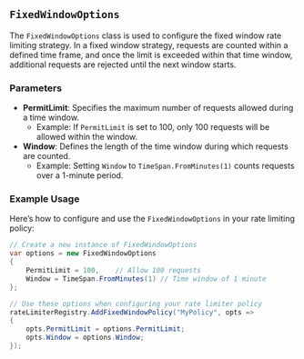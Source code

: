 ## `FixedWindowOptions`

The `FixedWindowOptions` class is used to configure the fixed window rate limiting strategy. In a fixed window strategy, requests are counted within a defined time frame, and once the limit is exceeded within that time window, additional requests are rejected until the next window starts.

### Parameters

- **PermitLimit**: Specifies the maximum number of requests allowed during a time window.
  - Example: If `PermitLimit` is set to 100, only 100 requests will be allowed within the window.
- **Window**: Defines the length of the time window during which requests are counted.
  - Example: Setting `Window` to `TimeSpan.FromMinutes(1)` counts requests over a 1-minute period.

### Example Usage

Here’s how to configure and use the `FixedWindowOptions` in your rate limiting policy:

```csharp
// Create a new instance of FixedWindowOptions
var options = new FixedWindowOptions
{
    PermitLimit = 100,    // Allow 100 requests
    Window = TimeSpan.FromMinutes(1) // Time window of 1 minute
};

// Use these options when configuring your rate limiter policy
rateLimiterRegistry.AddFixedWindowPolicy("MyPolicy", opts =>
{
    opts.PermitLimit = options.PermitLimit;
    opts.Window = options.Window;
});
